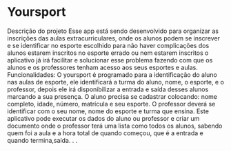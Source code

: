 # Yoursport 
Descrição do projeto
Esse app está sendo desenvolvido para organizar as inscrições das aulas extracurriculares, onde os alunos podem se inscrever e se identificar no esporte escolhido para não haver complicações dos alunos estarem inscritos no esporte errado ou nem estarem inscritos o aplicativo já irá facilitar e solucionar esse problema fazendo com que os alunos e os professores tenham acesso aos seus esportes e aulas.  
Funcionalidades:
O yoursport é programado para a identificação do aluno nas aulas de esporte, ele identificará a turma do aluno, nome, o esporte, e o professor, depois ele irá disponibilizar a entrada e saída desses alunos marcando a sua presença. O aluno precisa se cadastrar colocando: nome completo, idade, número, matrícula e seu esporte.
O professor deverá se identificar com o seu nome, nome do esporte e turma que ensina.
Este aplicativo pode executar os dados do aluno ou professor e criar um documento onde o  professor terá uma lista como todos os alunos, sabendo quem foi a aula e a hora total de quando começou, que é a entrada e quando termina,saída.
.
.
